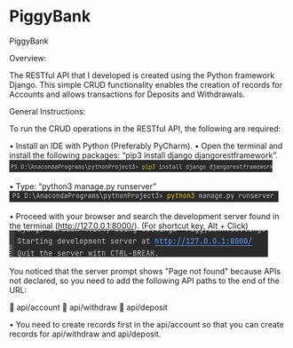 # PiggyBank

PiggyBank

Overview:

The RESTful API that I developed is created using the Python framework Django. This simple CRUD functionality enables the creation of records for Accounts and allows transactions for Deposits and Withdrawals.

General Instructions:

To run the CRUD operations in the RESTful API, the following are required:

•	Install an IDE with Python (Preferably PyCharm).
•	Open the terminal and install the following packages: “pip3 install django djangorestframework”.
![Image Alt Text](Documentation/Django-Installation.png)

•	Type: “python3 manage.py runserver”
![Image Alt Text](Documentation/Django-Runserver.png)

 
•	Proceed with your browser and search the development server found in the terminal (http://127.0.0.1:8000/). (For shortcut key, Alt + Click)
![Image Alt Text](Documentation/Django-URL-Server.png)

You noticed that the server prompt shows "Page not found" because APIs not declared, so you need to add the following API paths to the end of the URL:
 
	api/account
	api/withdraw
	api/deposit

• You need to create records first in the api/account so that you can create records for api/withdraw and api/deposit. 
